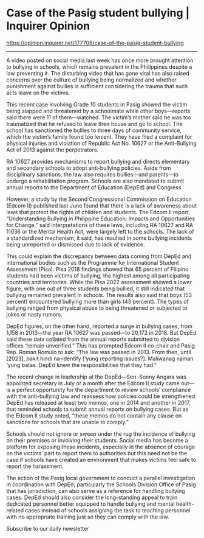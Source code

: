 # Case of the Pasig student bullying | Inquirer Opinion 



https://opinion.inquirer.net/177708/case-of-the-pasig-student-bullying

***

A video posted on social media last week has once more brought attention to bullying in schools, which remains prevalent in the Philippines despite a law preventing it. The disturbing video that has gone viral has also raised concerns over the culture of bullying being normalized and whether punishment against bullies is sufficient considering the trauma that such acts leave on the victims.

This recent case involving Grade 10 students in Pasig showed the victim being slapped and threatened by a schoolmate while other boys—reports said there were 11 of them—watched. The victim’s mother said he was too traumatized that he refused to leave their house and go to school. The school has sanctioned the bullies to three days of community service, which the victim’s family found too lenient. They have filed a complaint for physical injuries and violation of Republic Act No. 10627 or the Anti-Bullying Act of 2013 against the perpetrators.

RA 10627 provides mechanisms to report bullying and directs elementary and secondary schools to adopt anti-bullying policies. Aside from disciplinary sanctions, the law also requires bullies—and parents—to undergo a rehabilitation program. Schools are also mandated to submit annual reports to the Department of Education (DepEd) and Congress.

However, a study by the Second Congressional Commission on Education (Edcom II) published last June found that there is a lack of awareness about laws that protect the rights of children and students. The Edcom II report, “Understanding Bullying in Philippine Education: Impacts and Opportunities for Change,” said interpretations of these laws, including RA 10627 and RA 11036 or the Mental Health Act, were largely left to the schools. The lack of a standardized mechanism, it said, has resulted in some bullying incidents being unreported or dismissed due to lack of evidence.

This could explain the discrepancy between data coming from DepEd and international bodies such as the Programme for International Student Assessment (Pisa). Pisa 2018 findings showed that 65 percent of Filipino students had been victims of bullying, the highest among all participating countries and territories. While the Pisa 2022 assessment showed a lower figure, with one out of three students being bullied, it still indicated that bullying remained prevalent in schools. The results also said that boys (53 percent) encountered bullying more than girls (43 percent). The types of bullying ranged from physical abuse to being threatened or subjected to jokes or nasty rumors.

DepEd figures, on the other hand, reported a surge in bullying cases, from 1,158 in 2013—the year RA 10627 was passed—to 20,172 in 2018. But DepEd said these data collated from the annual reports submitted to division offices “remain unverified.” This has prompted Edcom II co-chair and Pasig Rep. Roman Romulo to ask: “The law was passed in 2013. From then, until [2023], bakit hindi na-identify [‘yung reporting issues?]. Maliwanag naman ‘yung batas. DepEd knew the responsibilities that they had.”

The recent change in leadership at the DepEd—Sen. Sonny Angara was appointed secretary in July or a month after the Edcom II study came out—is a perfect opportunity for the department to review schools’ compliance with the anti-bullying law and reassess how policies could be strengthened. DepEd has released at least two memos, one in 2014 and another in 2017, that reminded schools to submit annual reports on bullying cases. But as the Edcom II study noted, “these memos do not contain any clause on sanctions for schools that are unable to comply.”

Schools should not ignore or sweep under the rug the incidence of bullying on their premises or involving their students. Social media has become a platform for exposing these incidents, especially in the absence of courage on the victims’ part to report them to authorities but this need not be the case if schools have created an environment that makes victims feel safe to report the harassment.

The action of the Pasig local government to conduct a parallel investigation in coordination with DepEd, particularly the Schools Division Office of Pasig that has jurisdiction, can also serve as a reference for handling bullying cases. DepEd should also consider the long-standing appeal to train dedicated personnel better equipped to handle bullying and mental health-related cases instead of schools assigning the task to teaching personnel with no appropriate training just so they can comply with the law.

Subscribe to our daily newsletter